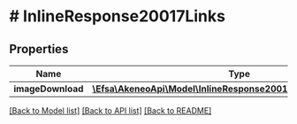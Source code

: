 # # InlineResponse20017Links

## Properties

Name | Type | Description | Notes
------------ | ------------- | ------------- | -------------
**imageDownload** | [**\Efsa\AkeneoApi\Model\InlineResponse20017LinksImageDownload**](InlineResponse20017LinksImageDownload.md) |  | [optional]

[[Back to Model list]](../../README.md#models) [[Back to API list]](../../README.md#endpoints) [[Back to README]](../../README.md)
